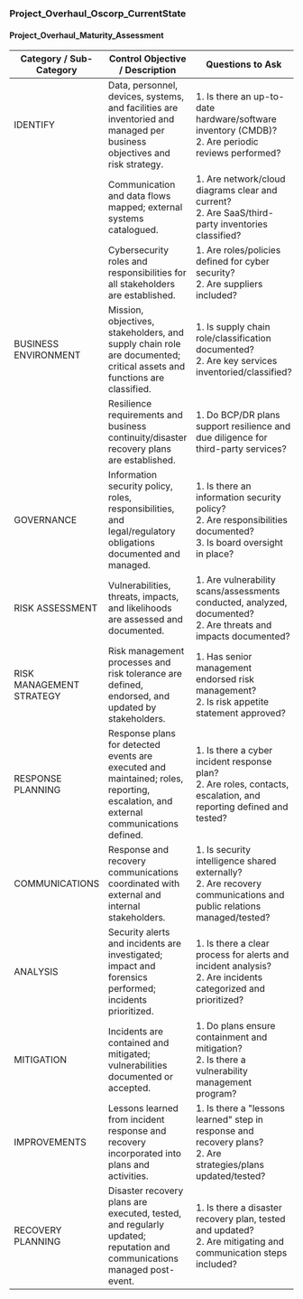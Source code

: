 ### Project_Overhaul_Oscorp_CurrentState

#### Project_Overhaul_Maturity_Assessment

| Category / Sub-Category | Control Objective / Description                                                                                                 | Questions to Ask                                                                                                            | Pass/Fail | Comments                                                                                                 |
|------------------------|----------------------------------------------------------------------------------------------------------------------------------|-----------------------------------------------------------------------------------------------------------------------------|-----------|----------------------------------------------------------------------------------------------------------|
| IDENTIFY               | Data, personnel, devices, systems, and facilities are inventoried and managed per business objectives and risk strategy.          | 1. Is there an up-to-date hardware/software inventory (CMDB)? <br> 2. Are periodic reviews performed?                      | Pass/Fail | Hardware inventory exists, periodic review needed. Software inventory not up-to-date.                      |
|                        | Communication and data flows mapped; external systems catalogued.                                                                | 1. Are network/cloud diagrams clear and current? <br> 2. Are SaaS/third-party inventories classified?                      | Pass/Fail | Network diagrams are current. No classification of SaaS/third-party by sensitivity/criticality.           |
|                        | Cybersecurity roles and responsibilities for all stakeholders are established.                                                    | 1. Are roles/policies defined for cyber security? <br> 2. Are suppliers included?                                           | Fail      | Roles/policy undefined for internal or third-party stakeholders.                                          |
| BUSINESS ENVIRONMENT    | Mission, objectives, stakeholders, and supply chain role are documented; critical assets and functions are classified.           | 1. Is supply chain role/classification documented? <br> 2. Are key services inventoried/classified?                        | Pass/Fail | No supply chain documentation/classification. No inventories/classification for key services.              |
|                        | Resilience requirements and business continuity/disaster recovery plans are established.                                          | 1. Do BCP/DR plans support resilience and due diligence for third-party services?                                           | Pass      | Plans and due diligence in place for resilience of critical services.                                      |
| GOVERNANCE             | Information security policy, roles, responsibilities, and legal/regulatory obligations documented and managed.                    | 1. Is there an information security policy? <br> 2. Are responsibilities documented? <br> 3. Is board oversight in place?  | Fail      | No policy or documentation; board lacks visibility over cyber security risks.                              |
| RISK ASSESSMENT        | Vulnerabilities, threats, impacts, and likelihoods are assessed and documented.                                                  | 1. Are vulnerability scans/assessments conducted, analyzed, documented? <br> 2. Are threats and impacts documented?        | Fail      | No formal vulnerability management; assessments not conducted; threats/impacts not documented.             |
| RISK MANAGEMENT STRATEGY| Risk management processes and risk tolerance are defined, endorsed, and updated by stakeholders.                                 | 1. Has senior management endorsed risk management? <br> 2. Is risk appetite statement approved?                            | Fail      | No endorsement or risk appetite statement.                                                                |
| RESPONSE PLANNING      | Response plans for detected events are executed and maintained; roles, reporting, escalation, and external communications defined.| 1. Is there a cyber incident response plan? <br> 2. Are roles, contacts, escalation, and reporting defined and tested?     | Fail      | No response plans, roles, contacts, escalation, or reporting.                                             |
| COMMUNICATIONS         | Response and recovery communications coordinated with external and internal stakeholders.                                        | 1. Is security intelligence shared externally? <br> 2. Are recovery communications and public relations managed/tested?    | Fail/N/A  | No sharing or public relations process.                                                                   |
| ANALYSIS               | Security alerts and incidents are investigated; impact and forensics performed; incidents prioritized.                           | 1. Is there a clear process for alerts and incident analysis? <br> 2. Are incidents categorized and prioritized?           | Fail      | No SIEM, process, or forensics capability; incidents not categorized/prioritized.                         |
| MITIGATION             | Incidents are contained and mitigated; vulnerabilities documented or accepted.                                                   | 1. Do plans ensure containment and mitigation? <br> 2. Is there a vulnerability management program?                        | Fail      | No response plans or vulnerability management program.                                                    |
| IMPROVEMENTS           | Lessons learned from incident response and recovery incorporated into plans and activities.                                      | 1. Is there a "lessons learned" step in response and recovery plans? <br> 2. Are strategies/plans updated/tested?         | Fail/Pass | No "lessons learned" step in plans; disaster recovery plans are tested and updated.                        |
| RECOVERY PLANNING      | Disaster recovery plans are executed, tested, and regularly updated; reputation and communications managed post-event.            | 1. Is there a disaster recovery plan, tested and updated? <br> 2. Are mitigating and communication steps included?         | Pass/Fail | Disaster recovery plan exists and is tested/updated; missing reputation and communication mitigation steps.|